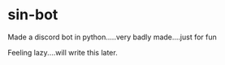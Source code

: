 # sin-bot
Made a discord bot in python.....very badly made....just for fun

Feeling lazy....will write this later.
